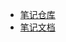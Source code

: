 - [笔记仓库](https://gitee.com/scanflove_admin/ScanfloveLearningNotes)
- [笔记文档](https://scanflove_admin.gitee.io/scanflovelearningnotes)

